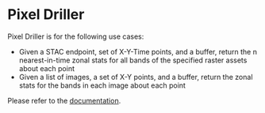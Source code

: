 # Pixel Driller

Pixel Driller is for the following use cases:

- Given a STAC endpoint, set of X-Y-Time points, and a buffer, return the
  n nearest-in-time zonal stats for all bands of the specified raster assets
  about each point
- Given a list of images, a set of X-Y points, and a buffer, return the
  zonal stats for the bands in each image about each point

Please refer to the [documentation](https://pixeldriller.readthedocs-hosted.com).
